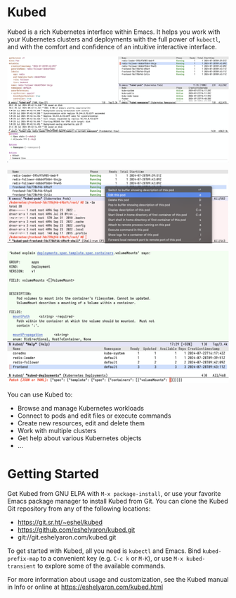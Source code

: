 # Kubed

Kubed is a rich Kubernetes interface within Emacs.  It helps you work
with your Kubernetes clusters and deployments with the full power of
`kubectl`, and with the comfort and confidence of an intuitive
interactive interface.

![Kubed](kubed.png)

![Pod context menu](pod-context-menu.png)

![Resource fields explorer](explain-and-patch.png)

You can use Kubed to:

- Browse and manage Kubernetes workloads
- Connect to pods and edit files or execute commands
- Create new resources, edit and delete them
- Work with multiple clusters
- Get help about various Kubernetes objects
- ...

# Getting Started

Get Kubed from GNU ELPA with `M-x package-install`, or use your
favorite Emacs package manager to install Kubed from Git.  You can
clone the Kubed Git repository from any of the following locations:

- https://git.sr.ht/~eshel/kubed
- https://github.com/eshelyaron/kubed.git
- git://git.eshelyaron.com/kubed.git

To get started with Kubed, all you need is `kubectl` and Emacs.  Bind
`kubed-prefix-map` to a convenient key (e.g. `C-c k` or `M-K`), or use
`M-x kubed-transient` to explore some of the available commands.

For more information about usage and customization, see the Kubed
manual in Info or online at https://eshelyaron.com/kubed.html

